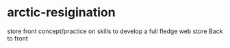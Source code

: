 # arctic-resigination
store front concept/practice on skills to develop a full fledge web store Back to front
